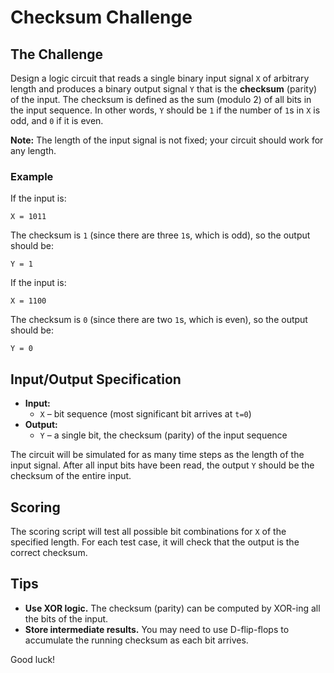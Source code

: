 # Checksum Challenge

## The Challenge

Design a logic circuit that reads a single binary input signal `X` of arbitrary length and produces a binary output signal `Y` that is the **checksum** (parity) of the input. The checksum is defined as the sum (modulo 2) of all bits in the input sequence. In other words, `Y` should be `1` if the number of `1`s in `X` is odd, and `0` if it is even.

**Note:** The length of the input signal is not fixed; your circuit should work for any length.

### Example

If the input is:

```
X = 1011
```

The checksum is `1` (since there are three `1`s, which is odd), so the output should be:

```
Y = 1
```

If the input is:

```
X = 1100
```

The checksum is `0` (since there are two `1`s, which is even), so the output should be:

```
Y = 0
```

## Input/Output Specification

- **Input:**
  - `X` – bit sequence (most significant bit arrives at `t=0`)
- **Output:**
  - `Y` – a single bit, the checksum (parity) of the input sequence

The circuit will be simulated for as many time steps as the length of the input signal. After all input bits have been read, the output `Y` should be the checksum of the entire input.

## Scoring

The scoring script will test all possible bit combinations for `X` of the specified length. For each test case, it will check that the output is the correct checksum.

## Tips

- **Use XOR logic.** The checksum (parity) can be computed by XOR-ing all the bits of the input.
- **Store intermediate results.** You may need to use D-flip-flops to accumulate the running checksum as each bit arrives.

Good luck!
